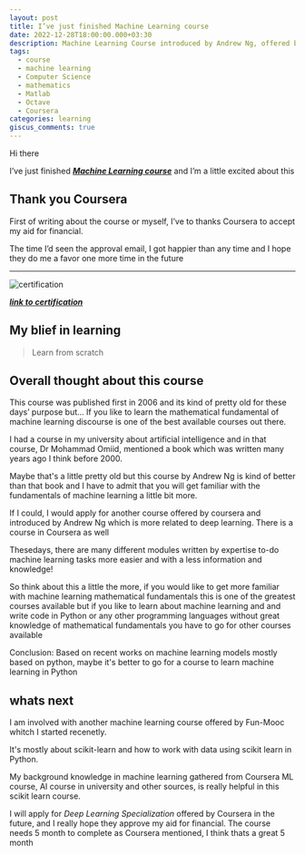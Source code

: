 ```yaml
---
layout: post
title: I’ve just finished Machine Learning course
date: 2022-12-28T18:00:00.000+03:30
description: Machine Learning Course introduced by Andrew Ng, offered by 
tags:
  - course
  - machine learning
  - Computer Science
  - mathematics
  - Matlab
  - Octave
  - Coursera
categories: learning
giscus_comments: true
---
```


Hi there


I’ve just finished [_**Machine Learning course**_](https://www.coursera.org/learn/machine-learning-course/) and I’m a little excited about this


## Thank you Coursera

First of writing about the course or myself, I’ve to thanks Coursera to accept my aid for financial.

The time I’d seen the approval email, I got happier than any time and I hope they do me a favor one more time in the future


---

![certification](https://lh3.googleusercontent.com/5bDU09x5N0GC02OrC3g4Cio5OL-wBETIew1u9qZpAmCtkvaVYUgdLcYoAWR4XR7Ov_lnMrfEv7EotvLcyFQ48QBWA_2_Xx0vAxXdN9Qu0SqFJScdn3C53TPOKR3Udfa_DgO2INbqdQ=w2400)

[<u>_**link to certification**_</u>](https://coursera.org/verify/BEYRHUN8XPLX)



## My blief in learning


> Learn from scratch

## Overall thought about this course


This course was published first in 2006 and its kind of pretty old for these days’ purpose but… If you like to learn the mathematical fundamental of machine learning discourse is one of the best available courses out there.


I had a course in my university about artificial intelligence and in that course, Dr Mohammad Omiid, mentioned a book which was written many years ago I think before 2000.


Maybe that's a little pretty old but this course by Andrew Ng is kind of better than that book and I have to admit that you will get familiar with the fundamentals of machine learning a little bit more.


If I could, I would apply for another course offered by coursera and introduced by Andrew Ng which is more related to deep learning. There is a course in Coursera as well


Thesedays, there are many different modules written by expertise to-do machine learning tasks more easier and with a less information and knowledge!


So think about this a little the more, if you would like to get more familiar with machine learning mathematical fundamentals this is one of the greatest courses available but if you like to learn about machine learning and and write code in Python or any other programming languages without great knowledge of mathematical fundamentals you have to go for other courses available


Conclusion:
Based on recent works on machine learning models mostly based on python, maybe it's better to go for a course to learn machine learning in Python


## whats next


I am involved with another machine learning course offered by Fun-Mooc whitch I started recenetly.


It's mostly about scikit-learn and how to work with data using scikit learn in Python.


My background knowledge in machine learning gathered from Coursera ML course, AI course in university and other sources, is really helpful in this scikit learn course.


I will apply for _Deep Learning Specialization_ offered by Coursera in the future, and I really hope they approve my aid for financial. The course needs 5 month to complete as Coursera mentioned, I think thats a great 5 month


